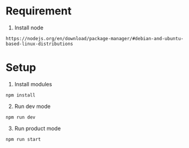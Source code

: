 # Requirement
1. Install node
```
https://nodejs.org/en/download/package-manager/#debian-and-ubuntu-based-linux-distributions
```
# Setup
1. Install modules
```
npm install
```
2. Run dev mode
```
npm run dev
```
3. Run product mode
```
npm run start
```
